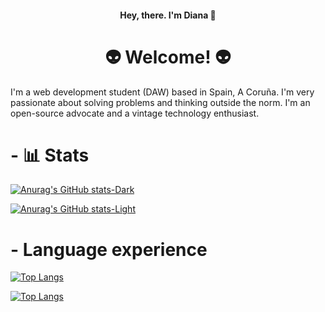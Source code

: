
<h4 align="center"> Hey, there. I'm Diana 👋</h4>
<h1 align="center"> 👽 Welcome! 👽 </h1>

I'm a web development student (DAW) based in Spain, A Coruña. I'm very passionate about solving problems and thinking outside the norm. I'm an open-source advocate and a vintage technology enthusiast. 

<h1> - 📊 Stats</h1>

<!-- DARK MODE -->
[![Anurag's GitHub stats-Dark](https://github-readme-stats.vercel.app/api?username=noihirsch&show_icons=true&theme=vue-dark#gh-dark-mode-only)](https://github.com/noihirsch/github-readme-stats#gh-dark-mode-only)

<!-- LIGHT MODE -->
[![Anurag's GitHub stats-Light](https://github-readme-stats.vercel.app/api?username=noihirsch&show_icons=true&theme=vue#gh-light-mode-only)](https://github.com/noihirsch/github-readme-stats#gh-light-mode-only)

<h1> - Language experience </h1>

<!--  LIGHT MODE -->
[![Top Langs](https://github-readme-stats.vercel.app/api/top-langs/?username=noihirsch&layout=compact&theme=vue#gh-light-mode-only)](https://github.com/noihirsch/github-readme-stats)

<!-- DARK MODE -->

[![Top Langs](https://github-readme-stats.vercel.app/api/top-langs/?username=noihirsch&layout=compact&theme=vue-dark#gh-dark-mode-only)](https://github.com/noihirsch/github-readme-stats)

  
